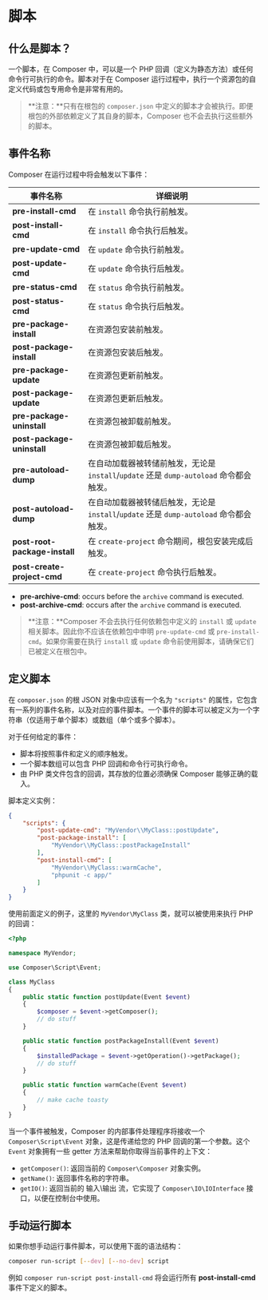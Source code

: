<!--
    tagline: Script are callbacks that are called before/after installing packages
-->

# 脚本

## 什么是脚本？

一个脚本，在 Composer 中，可以是一个 PHP 回调（定义为静态方法）或任何命令行可执行的命令。脚本对于在 Composer 运行过程中，执行一个资源包的自定义代码或包专用命令是非常有用的。

> **注意：**只有在根包的 `composer.json` 中定义的脚本才会被执行。即便根包的外部依赖定义了其自身的脚本，Composer 也不会去执行这些额外的脚本。

<a name="event-names"></a>
## 事件名称

Composer 在运行过程中将会触发以下事件：

|事件名称|详细说明
|---|---
| **pre-install-cmd** | 在 `install` 命令执行前触发。
| **post-install-cmd** | 在 `install` 命令执行后触发。
| **pre-update-cmd** | 在 `update` 命令执行前触发。
| **post-update-cmd** | 在 `update` 命令执行后触发。
| **pre-status-cmd** | 在 `status` 命令执行前触发。
| **post-status-cmd** | 在 `status` 命令执行后触发。
| **pre-package-install** | 在资源包安装前触发。
| **post-package-install** | 在资源包安装后触发。
| **pre-package-update** | 在资源包更新前触发。
| **post-package-update** | 在资源包更新后触发。
| **pre-package-uninstall** | 在资源包被卸载前触发。
| **post-package-uninstall** | 在资源包被卸载后触发。
| **pre-autoload-dump** | 在自动加载器被转储前触发，无论是 `install`/`update` 还是 `dump-autoload` 命令都会触发。
| **post-autoload-dump** | 在自动加载器被转储后触发，无论是 `install`/`update` 还是 `dump-autoload` 命令都会触发。
| **post-root-package-install** | 在 `create-project` 命令期间，根包安装完成后触发。
| **post-create-project-cmd** | 在 `create-project` 命令执行后触发。 
- **pre-archive-cmd**: occurs before the `archive` command is executed.
- **post-archive-cmd**: occurs after the `archive` command is executed.

> **注意：**Composer 不会去执行任何依赖包中定义的 `install` 或 `update` 相关脚本。因此你不应该在依赖包中申明 `pre-update-cmd` 或 `pre-install-cmd`。如果你需要在执行 `install` 或 `update` 命令前使用脚本，请确保它们已被定义在根包中。

## 定义脚本

在 `composer.json` 的根 JSON 对象中应该有一个名为 `"scripts"` 的属性，它包含有一系列的事件名称，以及对应的事件脚本。一个事件的脚本可以被定义为一个字符串（仅适用于单个脚本）或数组（单个或多个脚本）。

对于任何给定的事件：

- 脚本将按照事件和定义的顺序触发。
- 一个脚本数组可以包含 PHP 回调和命令行可执行命令。
- 由 PHP 类文件包含的回调，其存放的位置必须确保 Composer 能够正确的载入。

脚本定义实例：

```json
{
    "scripts": {
        "post-update-cmd": "MyVendor\\MyClass::postUpdate",
        "post-package-install": [
            "MyVendor\\MyClass::postPackageInstall"
        ],
        "post-install-cmd": [
            "MyVendor\\MyClass::warmCache",
            "phpunit -c app/"
        ]
    }
}
```

使用前面定义的例子，这里的 `MyVendor\MyClass` 类，就可以被使用来执行 PHP 的回调：

```php
<?php

namespace MyVendor;

use Composer\Script\Event;

class MyClass
{
    public static function postUpdate(Event $event)
    {
        $composer = $event->getComposer();
        // do stuff
    }

    public static function postPackageInstall(Event $event)
    {
        $installedPackage = $event->getOperation()->getPackage();
        // do stuff
    }

    public static function warmCache(Event $event)
    {
        // make cache toasty
    }
}
```

当一个事件被触发，Composer 的内部事件处理程序将接收一个 `Composer\Script\Event` 对象，这是传递给您的 PHP 回调的第一个参数。这个 `Event` 对象拥有一些 getter 方法来帮助你取得当前事件的上下文：

- `getComposer()`: 返回当前的 `Composer\Composer` 对象实例。
- `getName()`: 返回事件名称的字符串。
- `getIO()`: 返回当前的 输入\输出 流，它实现了 `Composer\IO\IOInterface` 接口，以便在控制台中使用。

## 手动运行脚本

如果你想手动运行事件脚本，可以使用下面的语法结构：

```sh
composer run-script [--dev] [--no-dev] script
```

例如 `composer run-script post-install-cmd` 将会运行所有 **post-install-cmd** 事件下定义的脚本。
